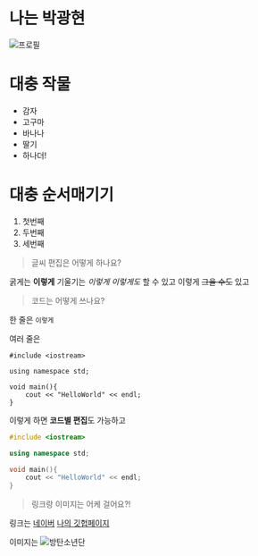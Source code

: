 # 나는 박광현

![프로필](https://user-images.githubusercontent.com/65499412/119362543-c5fb9a80-bce7-11eb-9758-b048e91e4b81.jpg)

# 대충 작물

- 감자
- 고구마
- 바나나
- 딸기
- 하나더!

# 대충 순서매기기

1. 첫번째
2. 두번째
3. 세번째

> 글씨 편집은 어떻게 하나요?

굵게는 **이렇게**
기울기는 _이렇게_
*이렇게도* 할 수 있고
이렇게 ~~그을 수도~~ 있고

> 코드는 어떻게 쓰나요?

한 줄은 `이렇게`

여러 줄은 

```
#include <iostream>

using namespace std;

void main(){
    cout << "HelloWorld" << endl;
}
```

이렇게 하면 **코드별 편집**도 가능하고

```cpp
#include <iostream>

using namespace std;

void main(){
    cout << "HelloWorld" << endl;
}
```

> 링크랑 이미지는 어케 걸어요?!

링크는
[네이버](https://www.naver.com/)
[나의 깃헙페이지](https://github.com/kjpark102312)

이미지는
![방탄소년단](https://user-images.githubusercontent.com/65499412/119362345-8df45780-bce7-11eb-9c28-f9e08c75c0d8.jpg)

